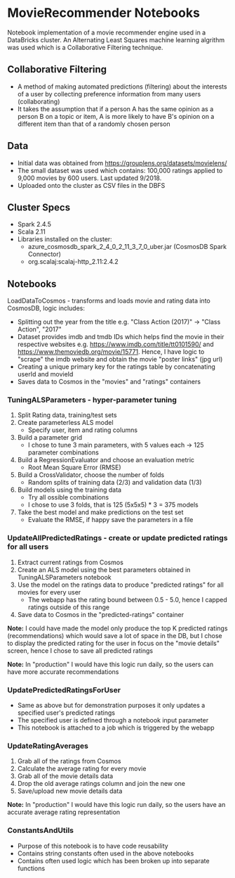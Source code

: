 # MovieRecommender Notebooks

Notebook implementation of a movie recommender engine used in a DataBricks cluster. An Alternating Least Squares machine learning algrithm was used which is a Collaborative Filtering technique.

## Collaborative Filtering
- A method of making automated predictions (filtering) about the interests of a user by collecting preference information from many users (collaborating)
- It takes the assumption that if a person A has the same opinion as a person B on a topic or item, A is more likely to have B's opinion on a different item than that of a randomly chosen person

## Data
- Initial data was obtained from https://grouplens.org/datasets/movielens/ 
- The small dataset was used which contains: 100,000 ratings applied to 9,000 movies by 600 users. Last updated 9/2018.
- Uploaded onto the cluster as CSV files in the DBFS

## Cluster Specs
- Spark 2.4.5
- Scala 2.11
- Libraries installed on the cluster:
  - azure_cosmosdb_spark_2_4_0_2_11_3_7_0_uber.jar (CosmosDB Spark Connector)
  - org.scalaj:scalaj-http_2.11:2.4.2

## Notebooks
LoadDataToCosmos - transforms and loads movie and rating data into CosmosDB, logic includes:
- Splitting out the year from the title e.g. "Class Action (2017)" -> "Class Action", "2017"
- Dataset provides imdb and tmdb IDs which helps find the movie in their respective websites e.g. https://www.imdb.com/title/tt0101590/ and https://www.themoviedb.org/movie/15771. Hence, I have logic to "scrape" the imdb website and obtain the movie "poster links" (jpg url)
- Creating a unique primary key for the ratings table by concatenating userId and movieId
- Saves data to Cosmos in the "movies" and "ratings" containers
  
### TuningALSParameters - hyper-parameter tuning
1. Split Rating data, training/test sets
2. Create parameterless ALS model
    - Specify user, item and rating columns
3. Build a parameter grid
    - I chose to tune 3 main parameters, with 5 values each -> 125 parameter combinations
5. Build a RegressionEvaluator and choose an evaluation metric
    - Root Mean Square Error (RMSE)
7. Build a CrossValidator, choose the number of folds
    - Random splits of training data (2/3) and validation data (1/3)
8. Build models using the training data
    - Try all ossible combinations
    - I chose to use 3 folds, that is 125 (5x5x5) * 3 = 375 models
9. Take the best model and make predictions on the test set
    - Evaluate the RMSE, if happy save the parameters in a file

### UpdateAllPredictedRatings - create or update predicted ratings for all users
1. Extract current ratings from Cosmos
2. Create an ALS model using the best parameters obtained in TuningALSParameters notebook
3. Use the model on the ratings data to produce "predicted ratings" for all movies for every user
    - The webapp has the rating bound between 0.5 - 5.0, hence I capped ratings outside of this range
4. Save data to Cosmos in the "predicted-ratings" container

**Note:** I could have made the model only produce the top K predicted ratings (recommendations) which would save a lot of space in the DB, but I chose to display the predicted rating for the user in focus on the "movie details" screen, hence I chose to save all predicted ratings

**Note:** In "production" I would have this logic run daily, so the users can have more accurate recommendations

### UpdatePredictedRatingsForUser
- Same as above but for demonstration purposes it only updates a specified user's predicted ratings
- The specified user is defined through a notebook input parameter
- This notebook is attached to a job which is triggered by the webapp

### UpdateRatingAverages
1. Grab all of the ratings from Cosmos
2. Calculate the average rating for every movie
3. Grab all of the movie details data
4. Drop the old average ratings column and join the new one
5. Save/upload new movie details data

**Note:** In "production" I would have this logic run daily, so the users have an accurate average rating representation

### ConstantsAndUtils
- Purpose of this notebook is to have code reusability
- Contains string constants often used in the above notebooks
- Contains often used logic which has been broken up into separate functions
